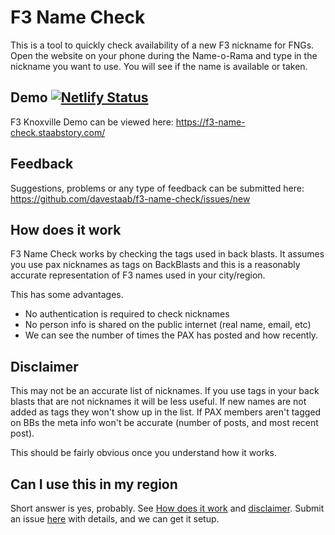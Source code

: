 # F3 Name Check

This is a tool to quickly check availability of a new F3 nickname for FNGs. Open the website on your phone during the Name-o-Rama and type in the nickname you want to use. You will see if the name is available or taken.

## Demo [![Netlify Status](https://api.netlify.com/api/v1/badges/14600654-3799-498d-b728-cb9fb810f572/deploy-status)](https://app.netlify.com/sites/trusting-mcclintock-a8a94c/deploys)

F3 Knoxville Demo can be viewed here: 
https://f3-name-check.staabstory.com/

## Feedback

Suggestions, problems or any type of feedback can be submitted here: https://github.com/davestaab/f3-name-check/issues/new

## How does it work

F3 Name Check works by checking the tags used in back blasts. It assumes you use pax nicknames as tags on BackBlasts and this is a reasonably accurate representation of F3 names used in your city/region. 

This has some advantages.
* No authentication is required to check nicknames
* No person info is shared on the public internet (real name, email, etc)
* We can see the number of times the PAX has posted and how recently.

## Disclaimer

This may not be an accurate list of nicknames. If you use tags in your back blasts that are not nicknames it will be less useful. If new names are not added as tags they won't show up in the list. If PAX members aren't tagged on BBs the meta info won't be accurate (number of posts, and most recent post).

This should be fairly obvious once you understand how it works.

## Can I use this in my region

Short answer is yes, probably. See [How does it work](#how-does-it-work) and [disclaimer](#disclaimer). Submit an issue [here](https://github.com/davestaab/f3-name-check/issues/new) with details, and we can get it setup.
